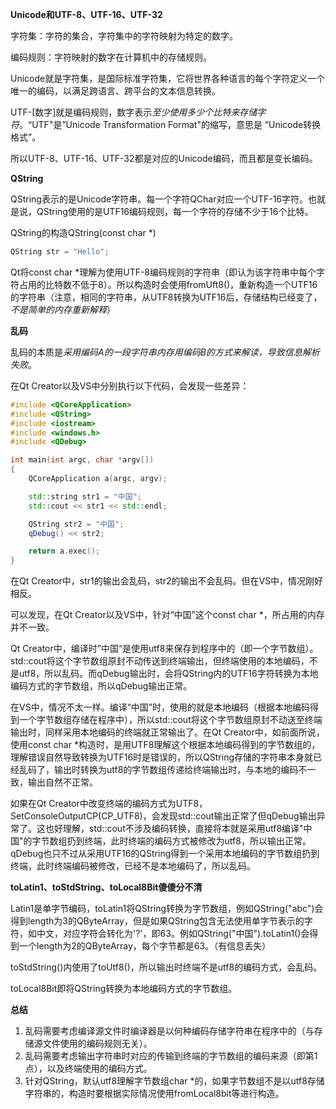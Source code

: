 **Unicode和UTF-8、UTF-16、UTF-32**

字符集：字符的集合，字符集中的字符映射为特定的数字。

编码规则：字符映射的数字在计算机中的存储规则。

Unicode就是字符集，是国际标准字符集，它将世界各种语言的每个字符定义一个唯一的编码，以满足跨语言、跨平台的文本信息转换。

UTF-[数字]就是编码规则，数字表示*至少使用多少个比特来存储字符*。“UTF"是”Unicode Transformation Format"的缩写，意思是
“Unicode转换格式”。

所以UTF-8、UTF-16、UTF-32都是对应的Unicode编码，而且都是变长编码。



**QString**

QString表示的是Unicode字符串。每一个字符QChar对应一个UTF-16字符。也就是说，QString使用的是UTF16编码规则，每一个字符的存储不少于16个比特。

QString的构造QString(const char *)

```c++
QString str = "Hello";
```

Qt将const char \*理解为使用UTF-8编码规则的字符串（即认为该字符串中每个字符占用的比特数不低于8）。所以构造时会使用fromUft8()，重新构造一个UTF16的字符串（注意，相同的字符串，从UTF8转换为UTF16后，存储结构已经变了，*不是简单的内存重新解释*）



**乱码**

乱码的本质是*采用编码A的一段字符串内存用编码B的方式来解读，导致信息解析失败*。

在Qt Creator以及VS中分别执行以下代码，会发现一些差异：

```c++
#include <QCoreApplication>
#include <QString>
#include <iostream>
#include <windows.h>
#include <QDebug>

int main(int argc, char *argv[])
{
    QCoreApplication a(argc, argv);

    std::string str1 = "中国";
    std::cout << str1 << std::endl;

    QString str2 = "中国";
    qDebug() << str2;

    return a.exec();
}
```

在Qt Creator中，str1的输出会乱码，str2的输出不会乱码。但在VS中，情况刚好相反。

可以发现，在Qt Creator以及VS中，针对“中国”这个const char *，所占用的内存并不一致。

Qt Creator中，编译时”中国“是使用utf8来保存到程序中的（即一个字节数组）。std::cout将这个字节数组原封不动传送到终端输出，但终端使用的本地编码，不是utf8，所以乱码。而qDebug输出时，会将QString内的UTF16字符转换为本地编码方式的字节数组，所以qDebug输出正常。

在VS中，情况不太一样。编译“中国”时，使用的就是本地编码（根据本地编码得到一个字节数组存储在程序中），所以std::cout将这个字节数组原封不动送至终端输出时，同样采用本地编码的终端就正常输出了。在Qt Creator中，如前面所说，使用const char *构造时，是用UTF8理解这个根据本地编码得到的字节数组的，理解错误自然导致转换为UTF16时是错误的，所以QString存储的字符串本身就已经乱码了，输出时转换为utf8的字节数组传递给终端输出时，与本地的编码不一致，输出自然不正常。

如果在Qt Creator中改变终端的编码方式为UTF8，SetConsoleOutputCP(CP_UTF8)，会发现std::cout输出正常了但qDebug输出异常了。这也好理解，std::cout不涉及编码转换，直接将本就是采用utf8编译"中国"的字节数组扔到终端，此时终端的编码方式被修改为utf8，所以输出正常。qDebug也只不过从采用UTF16的QString得到一个采用本地编码的字节数组扔到终端，此时终端编码被修改，已经不是本地编码了，所以乱码。



**toLatin1、toStdString、toLocal8Bit傻傻分不清**

Latin1是单字节编码，toLatin1将QString转换为字节数组，例如QString("abc")会得到length为3的QByteArray，但是如果QString包含无法使用单字节表示的字符，如中文，对应字符会转化为'?'，即63。例如QString("中国").toLatin1()会得到一个length为2的QByteArray，每个字节都是63。（有信息丢失）

toStdString()内使用了toUtf8()，所以输出时终端不是utf8的编码方式，会乱码。

toLocal8Bit即将QString转换为本地编码方式的字节数组。



**总结**

1. 乱码需要考虑编译源文件时编译器是以何种编码存储字符串在程序中的（与存储源文件使用的编码规则无关）。
2. 乱码需要考虑输出字符串时对应的传输到终端的字节数组的编码来源（即第1点），以及终端使用的编码方式。
3. 针对QString，默认utf8理解字节数组char *的，如果字节数组不是以utf8存储字符串的，构造时要根据实际情况使用fromLocal8bit等进行构造。
